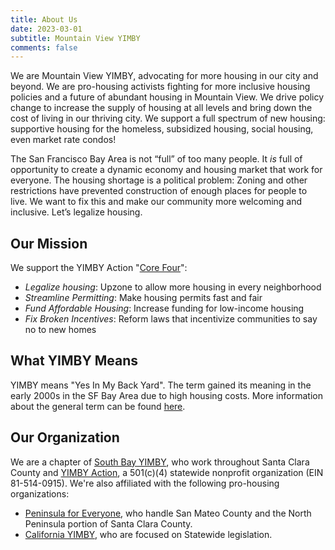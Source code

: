 ```yaml
---
title: About Us
date: 2023-03-01
subtitle: Mountain View YIMBY
comments: false
---
```


We are Mountain View YIMBY, advocating for more housing in our city and beyond. We are pro-housing activists fighting for more inclusive housing policies and a future of abundant housing in Mountain View. We drive policy change to increase the supply of housing at all levels and bring down the cost of living in our thriving city. We support a full spectrum of new housing: supportive housing for the homeless, subsidized housing, social housing, even market rate condos!

The San Francisco Bay Area is not “full” of too many people. It _is_ full of opportunity to create a dynamic economy and housing market that work for everyone. The housing shortage is a political problem: 
Zoning and other restrictions have prevented construction of enough places for people to live.  We want to fix this and make our community more welcoming and inclusive. Let’s legalize housing.

## Our Mission
We support the YIMBY Action "[Core Four]":
* *Legalize housing*: Upzone to allow more housing in every neighborhood
* *Streamline Permitting*: Make housing permits fast and fair
* *Fund Affordable Housing*: Increase funding for low-income housing
* *Fix Broken Incentives*: Reform laws that incentivize communities to say no to new homes

## What YIMBY Means
YIMBY means "Yes In My Back Yard". The term gained its meaning in the
early 2000s in the SF Bay Area due to high housing costs. More information
about the general term can be found [here].  

## Our Organization
We are a chapter of [South Bay YIMBY], who work throughout Santa Clara County and [YIMBY Action], a 501(c)(4) statewide nonprofit organization (EIN 81-514-0915). We're also affiliated with the following pro-housing organizations: 
- [Peninsula for Everyone], who handle San Mateo County and the North Peninsula portion of Santa Clara County.  
- [California YIMBY], who are focused on Statewide legislation.  


[South Bay YIMBY]:https://southbayyimby.wordpress.com/
[YIMBY Action]:https://yimbyaction.org/
[Peninsula For Everyone]:https://peninsulaforeveryone.org/
[California YIMBY]:https://cayimby.org/
[here]:https://en.wikipedia.org/wiki/YIMBY
[Core Four]:https://yimbyaction.org/core-four/
